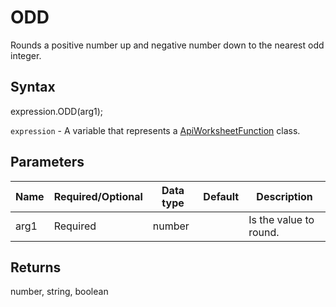 # ODD

Rounds a positive number up and negative number down to the nearest odd integer.

## Syntax

expression.ODD(arg1);

`expression` - A variable that represents a [ApiWorksheetFunction](../ApiWorksheetFunction.md) class.

## Parameters

| **Name** | **Required/Optional** | **Data type** | **Default** | **Description** |
| ------------- | ------------- | ------------- | ------------- | ------------- |
| arg1 | Required | number |  | Is the value to round. |

## Returns

number, string, boolean